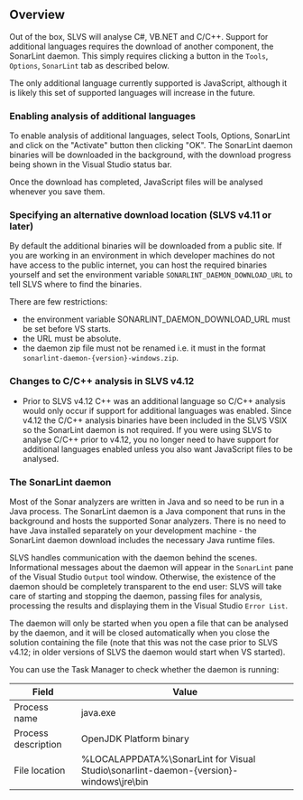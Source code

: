 ## Overview
Out of the box, SLVS will analyse C#, VB.NET and C/C++. Support for additional languages requires the download of another component, the SonarLint daemon. This simply requires clicking a button in the `Tools`, `Options`, `SonarLint` tab as described below.

The only additional language currently supported is JavaScript, although it is likely this set of supported languages will increase in the future.

### Enabling analysis of additional languages
To enable analysis of additional languages, select Tools, Options, SonarLint and click on the "Activate" button then clicking "OK". The SonarLint daemon binaries will be downloaded in the background, with the download progress being shown in the Visual Studio status bar.

Once the download has completed, JavaScript files will be analysed whenever you save them.

### Specifying an alternative download location (SLVS v4.11 or later)
By default the additional binaries will be downloaded from a public site. If you are working in an environment in which developer machines do not have access to the public internet, you can host the required binaries yourself and set the environment variable `SONARLINT_DAEMON_DOWNLOAD_URL` to tell SLVS where to find the binaries. 

There are few restrictions:
* the environment variable SONARLINT_DAEMON_DOWNLOAD_URL must be set before VS starts.
* the URL must be absolute.
* the daemon zip file must not be renamed i.e. it must in the format `sonarlint-daemon-{version}-windows.zip`.

### Changes to C/C++ analysis in SLVS v4.12
* Prior to SLVS v4.12 C++ was an additional language so C/C++ analysis would only occur if support for additional languages was enabled. Since v4.12 the C/C++ analysis binaries have been included in the SLVS VSIX so the SonarLint daemon is not required. If you were using SLVS to analyse C/C++ prior to v4.12, you no longer need to have support for additional languages enabled unless you also want JavaScript files to be analysed. 


### The SonarLint daemon
Most of the Sonar analyzers are written in Java and so need to be run in a Java process. The SonarLint daemon is a Java component that runs in the background and hosts the supported Sonar analyzers.  There is no need to have Java installed separately on your development machine - the SonarLint daemon download includes the necessary Java runtime files.

SLVS handles communication with the daemon behind the scenes. Informational messages about the daemon will appear in the `SonarLint` pane of the Visual Studio `Output` tool window. Otherwise, the existence of the daemon should be completely transparent to the end user: SLVS will take care of starting and stopping the daemon, passing files for analysis, processing the results and displaying them in the Visual Studio `Error List`.

The daemon will only be started when you open a file that can be analysed by the daemon, and it will be closed automatically when you close the solution containing the file (note that this was not the case prior to SLVS v4.12; in older versions of SLVS the daemon would start when VS started).

You can use the Task Manager to check whether the daemon is running:

| Field | Value|
| --- | ---|
| Process name | java.exe |
| Process description | OpenJDK Platform binary |
| File location | %LOCALAPPDATA%\SonarLint for Visual Studio\sonarlint-daemon-{version}-windows\jre\bin |
